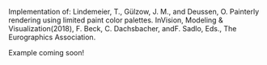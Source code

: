 Implementation of:
Lindemeier, T., Gülzow, J. M., and Deussen, O. Painterly rendering using limited paint color palettes. InVision, Modeling & Visualization(2018), F. Beck, C. Dachsbacher, andF. Sadlo, Eds., The Eurographics Association.


Example coming soon!
